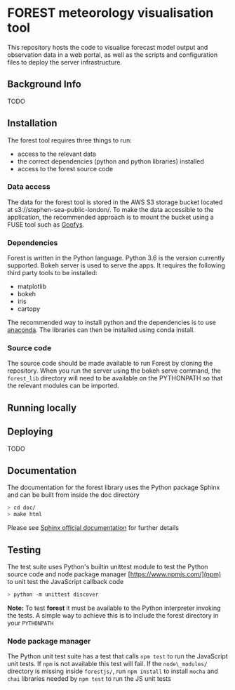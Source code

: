 # FOREST meteorology visualisation tool

This repository hosts the code to visualise forecast model output and observation data in a web portal, as well as the scripts and configuration files to deploy the server infrastructure.

## Background Info
TODO

## Installation
The forest tool requires three things to run:
* access to the relevant data
* the correct dependencies (python  and python libraries) installed
* access to the forest source code

### Data access

The data for the forest tool is stored in the AWS S3 storage bucket located at
s3://stephen-sea-public-london/. To make the data accessible to the
application, the recommended approach is to mount the bucket using a FUSE
tool such as [Goofys](https://github.com/kahing/goofys).

### Dependencies
Forest is written in the Python language. Python 3.6 is the version currently
supported. Bokeh server is used to serve the apps.
It requires the following third party tools to be installed:
* matplotlib
* bokeh
* iris
* cartopy

The recommended way to install python and the dependencies is to use
[anaconda](https://www.anaconda.com/download/#linux). The libraries can then
be installed using conda install.

### Source code
The source code should be made available to run Forest by cloning the
repository. When you run the server using the bokeh serve command, the
`forest_lib` directory will need to be available on the PYTHONPATH so that
the relevant modules can be imported.

## Running locally

## Deploying
TODO

## Documentation

The documentation for the forest library uses the Python package Sphinx
and can be built from inside the doc directory

```sh
> cd doc/
> make html
```

Please see [Sphinx official documentation](http://www.sphinx-doc.org/en/master/) for
further details

## Testing

The test suite uses Python's builtin unittest module to test the Python
source code and node package manager [https://www.npmjs.com/](npm) to unit test the
JavaScript callback code

```sh
> python -m unittest discover
```

**Note:** To test **forest** it must be available to the Python interpreter
          invoking the tests. A simple way to achieve this is to include
          the forest directory in your `PYTHONPATH`

### Node package manager

The Python unit test suite has a test that calls `npm test` to run the
JavaScript unit tests. If `npm` is not available this test will fail. If
the `node\_modules/` directory is missing inside `forestjs/`, run
`npm install` to install `mocha` and `chai` libraries needed by `npm test`
to run the JS unit tests


